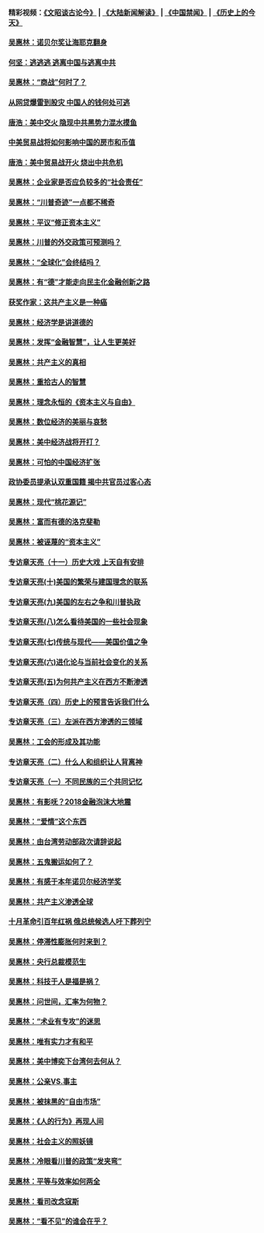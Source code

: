 #### 精彩视频：[《文昭谈古论今》](https://github.com/gfw-breaker/wenzhao/blob/master/README.md?t=01081230) | [《大陆新闻解读》](https://github.com/gfw-breaker/ntdtv-comedy/blob/master/README.md?t=01081230) | [《中国禁闻》](https://github.com/gfw-breaker/ntdtv-news/blob/master/README.md?t=01081230) | [《历史上的今天》](https://github.com/gfw-breaker/today-in-history/blob/master/README.md?t=01081230) 

#### [吴惠林：诺贝尔奖让海耶克翻身](../pages/nsc423/n10890049.md?t=01081230) 

#### [何坚：逃逃逃 逃离中国与逃离中共](../pages/nsc423/n10592891.md?t=01081230) 

#### [吴惠林：“商战”何时了？](../pages/nsc423/n10573558.md?t=01081230) 

#### [从网贷爆雷到股灾 中国人的钱何处可逃](../pages/nsc423/n10572800.md?t=01081230) 

#### [唐浩：美中交火 隐现中共黑势力混水摸鱼](../pages/nsc423/n10544040.md?t=01081230) 

#### [中美贸易战将如何影响中国的房市和币值](../pages/nsc423/n10543697.md?t=01081230) 

#### [唐浩：美中贸易战开火 烧出中共危机](../pages/nsc423/n10540126.md?t=01081230) 

#### [吴惠林：企业家是否应负较多的“社会责任”](../pages/nsc423/n10535022.md?t=01081230) 

#### [吴惠林：“川普奇迹”一点都不稀奇](../pages/nsc423/n10512808.md?t=01081230) 

#### [吴惠林：平议“修正资本主义”](../pages/nsc423/n10495724.md?t=01081230) 

#### [吴惠林：川普的外交政策可预测吗？](../pages/nsc423/n10462387.md?t=01081230) 

#### [吴惠林：“全球化”会终结吗？](../pages/nsc423/n10452838.md?t=01081230) 

#### [吴惠林：有“德”才能走向民主化金融创新之路](../pages/nsc423/n10432292.md?t=01081230) 

#### [获奖作家：这共产主义是一种癌](../pages/nsc423/n10431541.md?t=01081230) 

#### [吴惠林：经济学是讲道德的](../pages/nsc423/n10398014.md?t=01081230) 

#### [吴惠林：发挥“金融智慧”，让人生更美好](../pages/nsc423/n10375019.md?t=01081230) 

#### [吴惠林：共产主义的真相](../pages/nsc423/n10351394.md?t=01081230) 

#### [吴惠林：重拾古人的智慧](../pages/nsc423/n10337691.md?t=01081230) 

#### [吴惠林：理念永恒的《资本主义与自由》](../pages/nsc423/n10316274.md?t=01081230) 

#### [吴惠林：数位经济的美丽与哀愁](../pages/nsc423/n10292946.md?t=01081230) 

#### [吴惠林：美中经济战将开打？](../pages/nsc423/n10258825.md?t=01081230) 

#### [吴惠林：可怕的中国经济扩张](../pages/nsc423/n10219147.md?t=01081230) 

#### [政协委员提承认双重国籍 揭中共官员过客心态](../pages/nsc423/n10208809.md?t=01081230) 

#### [吴惠林：现代“桃花源记”](../pages/nsc423/n10185234.md?t=01081230) 

#### [吴惠林：富而有德的洛克斐勒](../pages/nsc423/n10142264.md?t=01081230) 

#### [吴惠林：被诬蔑的“资本主义”](../pages/nsc423/n10124816.md?t=01081230) 

#### [专访章天亮（十一）历史大戏 上天自有安排](../pages/nsc423/n10094905.md?t=01081230) 

#### [专访章天亮(十)美国的繁荣与建国理念的联系](../pages/nsc423/n10094899.md?t=01081230) 

#### [专访章天亮(九)美国的左右之争和川普执政](../pages/nsc423/n10094889.md?t=01081230) 

#### [专访章天亮(八)怎么看待美国的一些社会现象](../pages/nsc423/n10094857.md?t=01081230) 

#### [专访章天亮(七)传统与现代——美国价值之争](../pages/nsc423/n10093140.md?t=01081230) 

#### [专访章天亮(六)进化论与当前社会变化的关系](../pages/nsc423/n10092036.md?t=01081230) 

#### [专访章天亮(五)为何共产主义在西方不断渗透](../pages/nsc423/n10083620.md?t=01081230) 

#### [专访章天亮（四）历史上的预言告诉我们什么](../pages/nsc423/n10083606.md?t=01081230) 

#### [专访章天亮（三）左派在西方渗透的三领域](../pages/nsc423/n10081115.md?t=01081230) 

#### [吴惠林：工会的形成及其功能](../pages/nsc423/n10080633.md?t=01081230) 

#### [专访章天亮（二）什么人和组织让人背离神](../pages/nsc423/n10076637.md?t=01081230) 

#### [专访章天亮（一）不同民族的三个共同记忆](../pages/nsc423/n10074188.md?t=01081230) 

#### [吴惠林：有影呒？2018金融泡沫大地震](../pages/nsc423/n10040534.md?t=01081230) 

#### [吴惠林：“爱情”这个东西](../pages/nsc423/n10019423.md?t=01081230) 

#### [吴惠林：由台湾劳动部政次请辞说起](../pages/nsc423/n9979679.md?t=01081230) 

#### [吴惠林：五鬼搬运如何了？](../pages/nsc423/n9925338.md?t=01081230) 

#### [吴惠林：有感于本年诺贝尔经济学奖](../pages/nsc423/n9871883.md?t=01081230) 

#### [吴惠林：共产主义渗透全球](../pages/nsc423/n9812748.md?t=01081230) 

#### [十月革命引百年红祸 俄总统候选人吁下葬列宁](../pages/nsc423/n9810182.md?t=01081230) 

#### [吴惠林：停滞性膨胀何时来到？](../pages/nsc423/n9764136.md?t=01081230) 

#### [吴惠林：央行总裁模范生](../pages/nsc423/n9728134.md?t=01081230) 

#### [吴惠林：科技于人是福是祸？](../pages/nsc423/n9672982.md?t=01081230) 

#### [吴惠林：问世间，汇率为何物？](../pages/nsc423/n9621788.md?t=01081230) 

#### [吴惠林：“术业有专攻”的迷思](../pages/nsc423/n9580363.md?t=01081230) 

#### [吴惠林：唯有实力才有和平](../pages/nsc423/n9529599.md?t=01081230) 

#### [吴惠林：美中博奕下台湾何去何从？](../pages/nsc423/n9483598.md?t=01081230) 

#### [吴惠林：公亲VS.事主](../pages/nsc423/n9425637.md?t=01081230) 

#### [吴惠林：被抹黑的“自由市场”](../pages/nsc423/n9351545.md?t=01081230) 

#### [吴惠林：《人的行为》再现人间](../pages/nsc423/n9296339.md?t=01081230) 

#### [吴惠林：社会主义的照妖镜](../pages/nsc423/n9243460.md?t=01081230) 

#### [吴惠林：冷眼看川普的政策“发夹弯”](../pages/nsc423/n9120684.md?t=01081230) 

#### [吴惠林：平等与效率如何两全](../pages/nsc423/n9075430.md?t=01081230) 

#### [吴惠林：看司改念寇斯](../pages/nsc423/n9024915.md?t=01081230) 

#### [吴惠林：“看不见”的谁会在乎？](../pages/nsc423/n8977488.md?t=01081230) 

